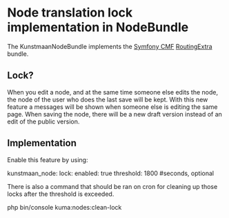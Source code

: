 # Node translation lock implementation in NodeBundle

The KunstmaanNodeBundle implements the [Symfony CMF](http://cmf.symfony.com/) [RoutingExtra](https://github.com/symfony-cmf/RoutingExtraBundle) bundle.

## Lock?

When you edit a node, and at the same time someone else edits the node, the node of the user who does the last save will be kept. With this new feature a messages
will be shown when someone else is editing the same page. When saving the node, there will be a new draft version instead of an edit of the public version.

## Implementation

Enable this feature by using:

kunstmaan_node:
    lock:
        enabled: true
        threshold: 1800 #seconds, optional
        
There is also a command that should be ran on cron for cleaning up those locks after the threshold is exceeded.

php bin/console kuma:nodes:clean-lock
        

